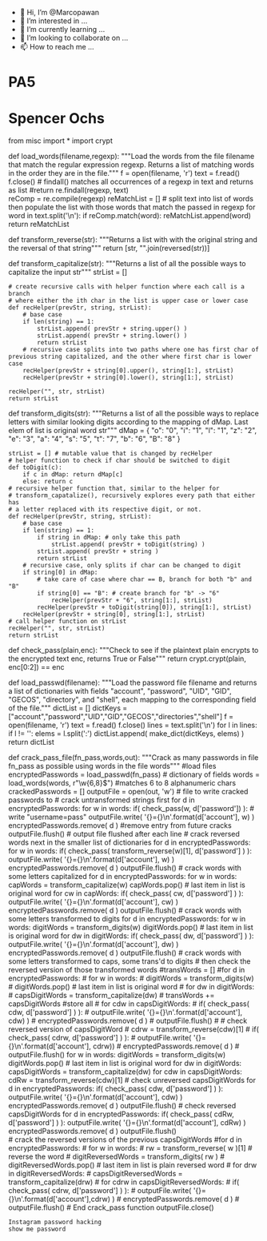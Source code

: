 - 👋 Hi, I’m @Marcopawan
- 👀 I’m interested in ...
- 🌱 I’m currently learning ...
- 💞️ I’m looking to collaborate on ...
- 📫 How to reach me ...

<!---
Marcopawan/Marcopawan is a ✨ special ✨ repository because its `README.md` (this file) appears on your GitHub profile.
You can click the Preview link to take a look at your changes.
--->
# PA5
# Spencer Ochs 

from misc import *
import crypt

def load_words(filename,regexp):
    """Load the words from the file filename that match the regular
       expression regexp.  Returns a list of matching words in the order
       they are in the file."""
    f = open(filename, 'r')
    text = f.read()
    f.close()
    # findall() matches all occurrences of a regexp in text and returns as list
    #return re.findall(regexp, text)    
    reComp = re.compile(regexp)
    reMatchList = []
    # split text into list of words then populate the list with those words that match the passed in regexp
    for word in text.split('\n'):
        if reComp.match(word):
            reMatchList.append(word)
    return reMatchList
        

def transform_reverse(str):
    """Returns a list with with the original string and the reversal of that string"""
    return [str, "".join(reversed(str))]


def transform_capitalize(str):
    """Returns a list of all the possible ways to capitalize the input str"""
    strList = []
    
    # create recursive calls with helper function where each call is a branch
    # where either the ith char in the list is upper case or lower case
    def recHelper(prevStr, string, strList):
        # base case
        if len(string) == 1:
            strList.append( prevStr + string.upper() )
            strList.append( prevStr + string.lower() )
            return strList        
        # recursive case splits into two paths where one has first char of previous string capitalized, and the other where first char is lower case
        recHelper(prevStr + string[0].upper(), string[1:], strList)
        recHelper(prevStr + string[0].lower(), string[1:], strList)
                
    recHelper("", str, strList)
    return strList


def transform_digits(str):
    """Returns a list of all the possible ways to replace letters with similar looking digits according to the mapping of dMap. Last elem of list is original word str"""
    dMap = {
            "o": "0",
            "i": "1",
            "l": "1",
            "z": "2",
            "e": "3",
            "a": "4",
            "s": "5",
            "t": "7",
            "b": "6",
            "B": "8"
           }
    
    strList = [] # mutable value that is changed by recHelper
    # helper function to check if char should be switched to digit
    def toDigit(c):
        if c in dMap: return dMap[c]
        else: return c   
    # recursive helper function that, similar to the helper for
    # transform_capatalize(), recursively explores every path that either has
    # a letter replaced with its respective digit, or not.
    def recHelper(prevStr, string, strList):
        # base case
        if len(string) == 1:
            if string in dMap: # only take this path 
                strList.append( prevStr + toDigit(string) )
            strList.append( prevStr + string ) 
            return strList
        # recursive case, only splits if char can be changed to digit
        if string[0] in dMap:
            # take care of case where char == B, branch for both "b" and "B"
            if string[0] == "B": # create branch for "b" -> "6"
                recHelper(prevStr + "6", string[1:], strList)
            recHelper(prevStr + toDigit(string[0]), string[1:], strList)
        recHelper(prevStr + string[0], string[1:], strList)
    # call helper function on strList
    recHelper("", str, strList)
    return strList


def check_pass(plain,enc):
    """Check to see if the plaintext plain encrypts to the encrypted
       text enc, returns True or False"""
    return crypt.crypt(plain, enc[0:2]) == enc

def load_passwd(filename):
    """Load the password file filename and returns a list of
       dictionaries with fields "account", "password", "UID", "GID",
       "GECOS", "directory", and "shell", each mapping to the
       corresponding field of the file."""
    dictList = []
    dictKeys = ["account","password","UID","GID","GECOS","directories","shell"]
    f = open(filename, 'r')
    text = f.read()
    f.close()
    lines = text.split('\n')
    for l in lines:
        if l != '':
            elems = l.split(':')
            dictList.append( make_dict(dictKeys, elems) )
    return dictList

def crack_pass_file(fn_pass,words,out):
    """Crack as many passwords in file fn_pass as possible using words
       in the file words"""
    #load files
    encryptedPasswords = load_passwd(fn_pass) # dictionary of fields
    words = load_words(words, r"\w{6,8}$") #matches 6 to 8 alphanumeric chars
    crackedPasswords = [] 
    outputFile = open(out, 'w') # file to write cracked passwords to
    # crack untransformed strings first
    for d in encryptedPasswords:
        for w in words:
            if( check_pass(w, d['password']) ): # write "username=pass"
                outputFile.write( '{}={}\n'.format(d['account'], w) )
                encryptedPasswords.remove( d ) #remove entry from future cracks
                outputFile.flush() # output file flushed after each line
    # crack reversed words next in the smaller list of dictionaries
    for d in encryptedPasswords: 
        for w in words:
            if( check_pass( transform_reverse(w)[1], d['password'] ) ): 
                outputFile.write( '{}={}\n'.format(d['account'], w) )
                encryptedPasswords.remove( d ) 
                outputFile.flush()
    # crack words with some letters capitalized
    for d in encryptedPasswords: 
        for w in words:
            capWords = transform_capitalize(w)
            capWords.pop() # last item in list is original word
            for cw in capWords:
                if( check_pass( cw, d['password'] ) ): 
                    outputFile.write( '{}={}\n'.format(d['account'], cw) )
                    encryptedPasswords.remove( d ) 
                    outputFile.flush() 
    # crack words with some letters transformed to digits
    for d in encryptedPasswords: 
        for w in words:
            digitWords = transform_digits(w)
            digitWords.pop() # last item in list is original word
            for dw in digitWords:
                if( check_pass( dw, d['password'] ) ): 
                    outputFile.write( '{}={}\n'.format(d['account'], dw) )
                    encryptedPasswords.remove( d ) 
                    outputFile.flush() 
    # crack words with some letters transformed to caps, some trans'd to digits
    # then check the reversed version of those transformed words
    #transWords = []
    #for d in encryptedPasswords: 
    #    for w in words:
    #        digitWords = transform_digits(w)
    #        digitWords.pop() # last item in list is original word
    #        for dw in digitWords:
    #            capsDigitWords = transform_capitalize(dw)
    #            transWords += capsDigitWords #store all
    #            for cdw in capsDigitWords:
    #                if( check_pass( cdw, d['password'] ) ): 
    #                    outputFile.write( '{}={}\n'.format(d['account'], cdw) )
    #                    encryptedPasswords.remove( d ) 
    #                    outputFile.flush()
    #                # check reversed version of capsDigitWord
    #                cdrw = transform_reverse(cdw)[1]
    #                if( check_pass( cdrw, d['password'] ) ): 
    #                    outputFile.write( '{}={}\n'.format(d['account'], cdrw))
    #                    encryptedPasswords.remove( d ) 
    #                    outputFile.flush() 
    for w in words:
        digitWords = transform_digits(w)
        digitWords.pop() # last item in list is original word
        for dw in digitWords:
            capsDigitWords = transform_capitalize(dw)
            for cdw in capsDigitWords:
                cdRw = transform_reverse(cdw)[1]
                # check unreversed capsDigitWords
                for d in encryptedPasswords:
                   if( check_pass( cdw, d['password'] ) ): 
                       outputFile.write( '{}={}\n'.format(d['account'], cdw) )
                       encryptedPasswords.remove( d ) 
                       outputFile.flush() 
                # check reversed capsDigitWords
                for d in encryptedPasswords:
                   if( check_pass( cdRw, d['password'] ) ): 
                       outputFile.write( '{}={}\n'.format(d['account'], cdRw) )
                       encryptedPasswords.remove( d ) 
                       outputFile.flush()             
    # crack the reversed versions of the previous capsDigitWords
    #for d in encryptedPasswords: 
    #    for w in words:
    #        rw = transform_reverse( w )[1] # reverse the word
    #        digitReversedWords = transform_digits( rw )
    #        digitReversedWords.pop() # last item in list is plain reversed word
    #        for drw in digitReversedWords:
    #            capsDigitReversedWords = transform_capitalize(drw)
    #            for cdrw in capsDigitReversedWords:
    #                if( check_pass( cdrw, d['password'] ) ): 
    #                    outputFile.write( '{}={}\n'.format(d['account'],cdrw) )
    #                encryptedPasswords.remove( d ) 
    #                outputFile.flush()
    # End crack_pass function
    outputFile.close()

    Instagram password hacking
    show me password
    
